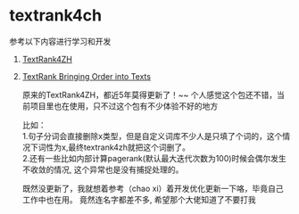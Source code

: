 # textrank4ch

参考以下内容进行学习和开发
1. [TextRank4ZH](https://github.com/someus/TextRank4ZH)
2. [TextRank Bringing Order into Texts](http://web.eecs.umich.edu/~mihalcea/papers/mihalcea.emnlp04.pdf)



    原来的TextRank4ZH，都近5年莫得更新了！~~
    个人感觉这个包还不错，当前项目里也在使用，只不过这个包有不少体验不好的地方

    比如：  
    1.句子分词会直接删除x类型，但是自定义词库不少人是只填了个词的，这个情况下词性为x,最终textrank4zh就把这个词删了。  
    2.还有一些比如内部计算pagerank(默认最大迭代次数为100)时候会偶尔发生不收敛的情况, 这个异常也是没有捕捉处理的。

    既然没更新了，我就想着参考（chao xi）着开发优化更新一下咯，毕竟自己工作中也在用。
    竟然连名字都差不多, 希望那个大佬知道了不要打我



